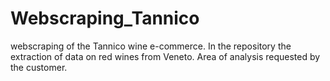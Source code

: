 # Webscraping_Tannico
webscraping of the Tannico wine e-commerce. In the repository the extraction of data on red wines from Veneto. Area of analysis requested by the customer.
